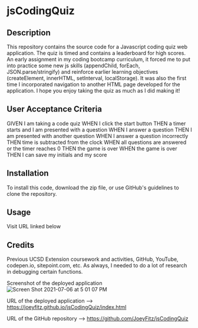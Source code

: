 # jsCodingQuiz
## Description
This repository contains the source code for a Javascript coding quiz web application. The quiz is timed and contains a leaderboard for high scores. An early assignment in my coding bootcamp curriculum, it forced me to put into practice some new js skills (appendChild, forEach, JSON.parse/stringify) and reinforce earlier learning objectives (createElement, innerHTML, setInterval, localStorage). It was also the first time I incorporated navigation to another HTML page developed for the application. I hope you enjoy taking the quiz as much as I did making it! 

## User Acceptance Criteria
GIVEN I am taking a code quiz
WHEN I click the start button
THEN a timer starts and I am presented with a question
WHEN I answer a question
THEN I am presented with another question
WHEN I answer a question incorrectly
THEN time is subtracted from the clock
WHEN all questions are answered or the timer reaches 0
THEN the game is over
WHEN the game is over
THEN I can save my initials and my score

## Installation
To install this code, download the zip file, or use GitHub's guidelines to clone the repository.

## Usage
Visit URL linked below

## Credits
Previous UCSD Extension coursework and activities, GitHub, YouTube, codepen.io, sitepoint.com, etc. As always, I needed to do a lot of research in debugging certain functions. 

Screenshot of the deployed application
![Screen Shot 2021-07-06 at 5 01 07 PM](https://user-images.githubusercontent.com/50683782/124680725-d9b82600-de7b-11eb-8762-1021753acf60.png)

URL of the deployed application --> https://joeyfitz.github.io/jsCodingQuiz/index.html

URL of the GitHub repository --> https://github.com/JoeyFitz/jsCodingQuiz

